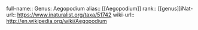 

full-name:: Genus: Aegopodium
alias:: [[Aegopodium]]
rank:: [[genus]]iNat-url:: https://www.inaturalist.org/taxa/51742
wiki-url:: http://en.wikipedia.org/wiki/Aegopodium